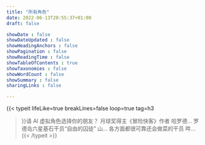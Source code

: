 ```yaml
---
title: "所有角色"
date: 2022-06-13T20:55:37+01:00
draft: false

showDate : false
showDateUpdated : false
showHeadingAnchors : false
showPagination : false
showReadingTime : false
showTableOfContents : true
showTaxonomies : false 
showWordCount : false
showSummary : false
sharingLinks : false

---
```


{{< typeit 
  lifeLike=true
  breakLines=false
  loop=true
  tag=h3
  >}}请 AI 虚拟角色选择你的朋友？
月球奖得主《冒险快客》作者 哈罗德…
罗德岛六星基石干员“自由的囚徒” 山…
各方面都很可靠还会做菜的干员 吽…
  {{< /typeit >}}
